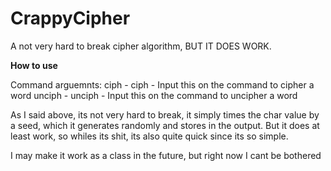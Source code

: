 # CrappyCipher
A not very hard to break cipher algorithm, BUT IT DOES WORK.

**How to use**

Command arguemnts:
  ciph - ciph <string> - Input this on the command to cipher a word
  unciph - unciph <cipher> - Input this on the command to uncipher a word
  
As I said above, its not very hard to break, it simply times the char value by a seed, which it generates randomly and stores in the output.
But it does at least work, so whiles its shit, its also quite quick since its so simple.

I may make it work as a class in the future, but right now I cant be bothered
